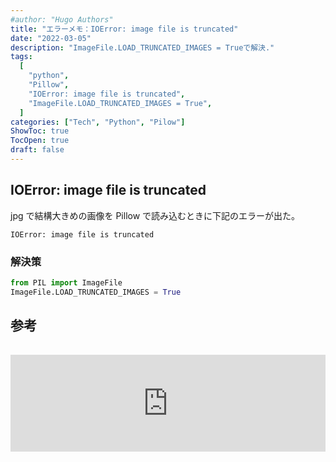 ```yaml
---
#author: "Hugo Authors"
title: "エラーメモ：IOError: image file is truncated"
date: "2022-03-05"
description: "ImageFile.LOAD_TRUNCATED_IMAGES = Trueで解決."
tags:
  [
    "python",
    "Pillow",
    "IOError: image file is truncated",
    "ImageFile.LOAD_TRUNCATED_IMAGES = True",
  ]
categories: ["Tech", "Python", "Pilow"]
ShowToc: true
TocOpen: true
draft: false
---
```


## IOError: image file is truncated

jpg で結構大きめの画像を Pillow で読み込むときに下記のエラーが出た。

```
IOError: image file is truncated
```

### 解決策

```python
from PIL import ImageFile
ImageFile.LOAD_TRUNCATED_IMAGES = True
```

## 参考

<iframe class="hatenablogcard" style="width:100%;height:155px;margin:15px 0;max-width:720px;" title="PIL IOError: image file truncated with big images" src="https://hatenablog-parts.com/embed?url=https://stackoverflow.com/questions/12984426/pil-ioerror-image-file-truncated-with-big-images" frameborder="0" scrolling="no"></iframe>
